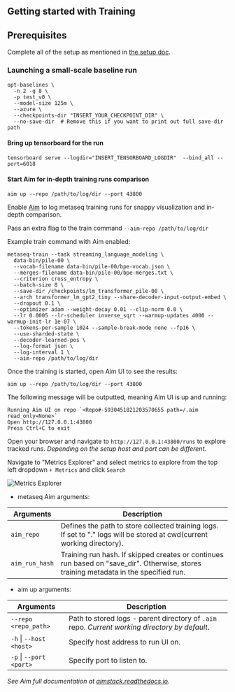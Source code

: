 ## Getting started with Training

## Prerequisites
Complete all of the setup as mentioned in [the setup doc](setup.md).

### Launching a small-scale baseline run
```
opt-baselines \
  -n 2 -g 8 \
  -p test_v0 \
  --model-size 125m \
  --azure \
  --checkpoints-dir "INSERT_YOUR_CHECKPOINT_DIR" \
  --no-save-dir  # Remove this if you want to print out full save-dir path
```
#### Bring up tensorboard for the run
```
tensorboard serve --logdir="INSERT_TENSORBOARD_LOGDIR"  --bind_all --port=6018
```

#### Start Aim for in-depth training runs comparison

```
aim up --repo /path/to/log/dir --port 43800
```

Enable [Aim](https://github.com/aimhubio/aim) to log metaseq training runs for snappy visualization and in-depth comparison.

Pass an extra flag to the train command `--aim-repo /path/to/log/dir`

Example train command with Aim enabled:
```shell
metaseq-train --task streaming_language_modeling \
  data-bin/pile-00 \
  --vocab-filename data-bin/pile-00/bpe-vocab.json \
  --merges-filename data-bin/pile-00/bpe-merges.txt \
  --criterion cross_entropy \
  --batch-size 8 \
  --save-dir /checkpoints/lm_transformer_pile-00 \
  --arch transformer_lm_gpt2_tiny --share-decoder-input-output-embed \
  --dropout 0.1 \
  --optimizer adam --weight-decay 0.01 --clip-norm 0.0 \
  --lr 0.0005 --lr-scheduler inverse_sqrt --warmup-updates 4000 --warmup-init-lr 1e-07 \
  --tokens-per-sample 1024 --sample-break-mode none --fp16 \
  --use-sharded-state \
  --decoder-learned-pos \
  --log-format json \
  --log-interval 1 \
  --aim-repo /path/to/log/dir
```

Once the training is started, open Aim UI to see the results:

```
aim up --repo /path/to/log/dir --port 43800
```

The following message will be outputted, meaning Aim UI is up and running:

```
Running Aim UI on repo `<Repo#-5930451821203570655 path=/.aim read_only=None>`
Open http://127.0.0.1:43800
Press Ctrl+C to exit
```

Open your browser and navigate to `http://127.0.0.1:43800/runs` to explore tracked runs.
*Depending on the setup host and port can be different.*

Navigate to "Metrics Explorer" and select metrics to explore from the top left dropdown `+ Metrics` and click `Search`

![Metrics Explorer](https://user-images.githubusercontent.com/13848158/173548887-6bce3a9b-c9b0-4e3c-bac7-0ed9be4e5e97.png)

- metaseq Aim arguments:

| Arguments | Description |
| --- | --- |
| `aim_repo` | Defines the path to store collected training logs. If set to "." logs will be stored at cwd(current working directory). |
| `aim_run_hash` | Training run hash. If skipped creates or continues run based on "save_dir". Otherwise, stores training metadata in the specified run. |

- aim up arguments:

| Arguments | Description |
| --- | --- |
| `--repo <repo_path>`        | Path to stored logs - parent directory of `.aim` repo. _Current working directory by default_. |
| `-h` &#124; `--host <host>` | Specify host address to run UI on. |
| `-p` &#124; `--port <port>` | Specify port to listen to. |

_See Aim full documentation at [aimstack.readthedocs.io](https://aimstack.readthedocs.io)._
